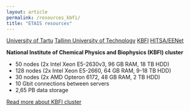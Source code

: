 ```yaml
---
layout: article
permalink: /resources_kbfi/
title: "ETAIS resources"
---
```

<a href="../resources_ut/" class="btn-info"> University of Tartu</a>
<a href="../resources_ttu/" class="btn-info"> Tallinn University of Technology</a>
<a href="../resources_kbfi/" class="btn-success"> KBFI</a>
<a href="../resources_hitsa/" class="btn-info"> HITSA/EENet</a>

**National Institute of Chemical Physics and Biophysics (KBFI) cluster**  

- 50 nodes (2x Intel Xeon E5-2630v3, 96 GB RAM, 18 TB HDD)  
- 128 nodes (2x Intel Xeon E5-2660, 64 GB RAM, 9-18 TB HDD)  
- 30 nodes (2x AMD Opteron 6172, 48 GB RAM, 2 TB HDD)  
- 10 Gbit connections between servers  
- 2,65 PB data storage  

[Read more about KBFI cluster](https://hep.kbfi.ee/index.php/IT/Cluster "KBFI cluster info")


